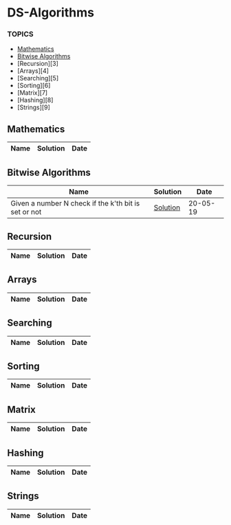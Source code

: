 # DS-Algorithms

### TOPICS
* [Mathematics][1]
* [Bitwise Algorithms][2]
* [Recursion][3]
* [Arrays][4]
* [Searching][5]
* [Sorting][6]
* [Matrix][7]
* [Hashing][8]
* [Strings][9]

[1]:#Mathematics
[2]:#Bitwise-Algorithms

## Mathematics
Name | Solution | Date
--- | --- | ---

## Bitwise Algorithms
Name | Solution | Date
--- | --- | ---
Given a number N check if the k'th bit is set or not | [Solution](https://github.com/shiv-1998/DS-Algorithms/blob/master/Bitwise%20Algorithms/01%20Check%20kth%20bit%20is%20set%20or%20not.cpp) | 20-05-19

## Recursion
Name | Solution | Date
--- | --- | ---

## Arrays
Name | Solution | Date
--- | --- | ---

## Searching
Name | Solution | Date
--- | --- | ---

## Sorting
Name | Solution | Date
--- | --- | ---

## Matrix
Name | Solution | Date
--- | --- | ---

## Hashing
Name | Solution | Date
--- | --- | ---

## Strings
Name | Solution | Date
--- | --- | ---

